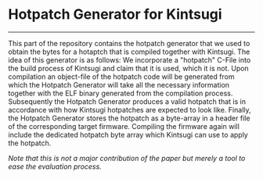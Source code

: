 # Hotpatch Generator for Kintsugi
---

This part of the repository contains the hotpatch generator that we used to obtain the bytes for a hotaptch that is compiled together with Kintsugi.
The idea of this generator is as follows:
We incorporate a "hotpatch" C-File into the build process of Kintsugi and claim that it is used, which it is not. Upon compilation an object-file of the hotpatch code will be generated from which the Hotpatch Generator will take all the necessary information together with the ELF binary generated from the compilation process. Subsequently the Hotpatch Generator produces a valid hotpatch that is in accordance with how Kintsugi hotpatches are expected to look like. Finally, the Hotpatch Generator stores the hotpatch as a byte-array in a header file of the corresponding target firmware. Compiling the firmware again will include the dedicated hotpatch byte array which Kintsugi can use to apply the hotpatch.

*Note that this is not a major contribution of the paper but merely a tool to ease the evaluation process.*